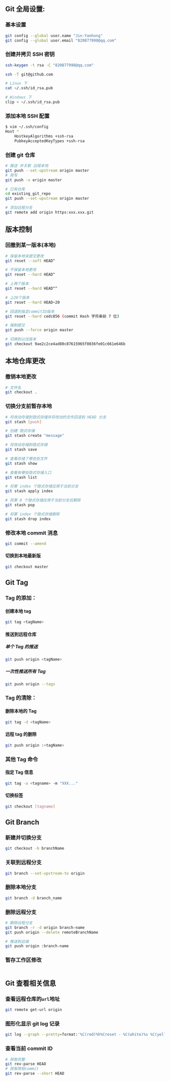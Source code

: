 ## Git 全局设置:

### 基本设置

```bash
git config --global user.name "Jin-Yanhong"
git config --global user.email "820877998@qq.com"
```

### 创建并拷贝 SSH 密钥

```bash
ssh-keygen -t rsa -C "820877998@qq.com"

ssh -T git@github.com

# Linux 下
cat ~/.ssh/id_rsa.pub

# Windows 下
clip < ~/.ssh/id_rsa.pub
```

### 添加本地 SSH 配置

```bash
$ vim ~/.ssh/config
Host *
	HostkeyAlgorithms +ssh-rsa
	PubkeyAcceptedKeyTypes +ssh-rsa
```

### 创建 git 仓库

```bash
# 推送 并关联 远程本地
git push --set-upstream origin master
# 简写
git push -u origin master

# 已有仓库
cd existing_git_repo
git push --set-upstream origin master

# 添加远程分支
git remote add origin https:xxx.xxx.git
```

## 版本控制

### 回撤到某一版本(本地)

```bash
# 保留本地未提交更改
git reset --soft HEAD^

# 不保留本地更改
git reset --hard HEAD^

# 上两个版本
git reset --hard HEAD^^

# 上20个版本
git reset --hard HEAD~20

# 回退到指定commitID版本
git reset --hard cedc856 (commit Hash 字符串前 7 位)

# 强制提交
git push --force origin master

# 切换到以往版本
git checkout 9ae2c2ce4ad80c87615965f8036fe01c661e646b
```

## 本地仓库更改

### 撤销本地更改

```bash
# 文件名
git checkout .
```

### 切换分支前暂存本地

```bash
# 将改动存储到隐式存储并将改动的文件回滚到 HEAD 分支
git stash [push]

# 创建 隐式存储
git stash create "message"

# 将改动存储到隐式存储
git stash save

# 查看存储了哪些些文件
git stash show

# 查看有哪些隐式存储入口
git stash list

# 将第 index 个隐式存储应用于当前分支
git stash apply index

# 将第 0 个隐式存储应用于当前分支后删除
git stash pop

# 将第 index 个隐式存储删除
git stash drop index

```

### 修改本地 commit 消息

```bash
git commit --amend
```

#### 切换到本地最新版

```bash
git checkout master
```

## Git Tag

### Tag 的添加：

#### 创建本地 tag

```bash
git tag <tagName>
```

#### 推送到远程仓库

##### 单个 Tag 的推送

```bash
git push origin <tagName>
```

##### 一次性推送所有 Tag

```bash
git push origin --tags
```

### Tag 的清除：

#### 删除本地的 Tag

```bash
git tag -d <tagName>
```

#### 远程 tag 的删除

```bash
git push origin :<tagName>
```

### 其他 Tag 命令

#### 指定 Tag 信息

```bash
git tag -a <tagname> -m "XXX..."
```

#### 切换标签

```bash
git checkout [tagname]
```

## Git Branch

### 新建并切换分支

```bash
git checkout -b branchName
```

### 关联到远程分支

```bash
git branch --set-upstream-to origin
```

### 删除本地分支

```bash
git branch -d branch_name
```

### 删除远程分支

```bash
# 删除远程分支
git branch -r -d origin branch-name
git push origin --delete remoteBranchName

# 推送到远端
git push origin :branch-name
```

### 暂存工作区修改

```bash

```

## Git 查看相关信息

### 查看远程仓库的`url`地址

```bash
git remote get-url origin
```

### 图形化显示 git log 记录

```bash
git log --graph --pretty=format:'%C(red)%h%Creset - %C(white)%s %C(yellow)%d %C(cyan)（%cr）%Creset %C(green)<%an> '
```

### 查看当前 commit ID

```bash
# 获取完整
git rev-parse HEAD
# 获取简短commit
git rev-parse --short HEAD
```

